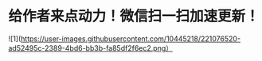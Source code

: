 # 给作者来点动力！微信扫一扫加速更新！
![1](https://user-images.githubusercontent.com/10445218/221076520-ad52495c-2389-4bd6-bb3b-fa85df2f6ec2.png）
